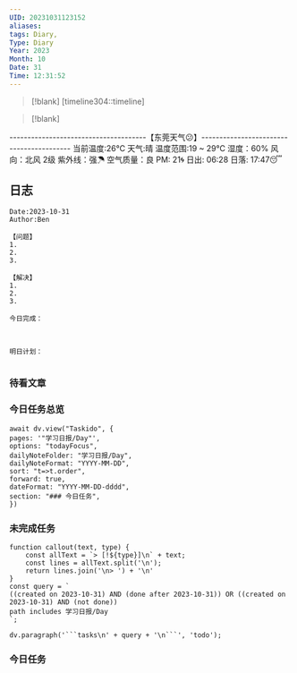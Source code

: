 ```yaml
---
UID: 20231031123152
aliases: 
tags: Diary,
Type: Diary
Year: 2023
Month: 10
Date: 31
Time: 12:31:52
---
```

> [!blank] 
> [timeline304::timeline]

>[!blank]
> 
--------------------------------------【东莞天气😕】-----------------------------------------
当前温度:26℃
天气:晴
温度范围:19 ~ 29℃
湿度：60%
风向：北风 2级
紫外线：强☂
空气质量：良 PM: 21🌀
日出: 06:28 日落: 17:47😴

## 日志

```
Date:2023-10-31
Author:Ben

【问题】
1.
2.
3.

【解决】
1.
2.
3.

今日完成：



明日计划：


```


### 待看文章



### 今日任务总览

```dataviewjs
await dv.view("Taskido", {
pages: '"学习日报/Day"',
options: "todayFocus",
dailyNoteFolder: "学习日报/Day",
dailyNoteFormat: "YYYY-MM-DD",
sort: "t=>t.order",
forward: true,
dateFormat: "YYYY-MM-DD-dddd",
section: "### 今日任务",
})
```

### 未完成任务

```dataviewjs
function callout(text, type) {
    const allText = `> [!${type}]\n` + text;
    const lines = allText.split('\n');
    return lines.join('\n> ') + '\n'
}
const query = `
((created on 2023-10-31) AND (done after 2023-10-31)) OR ((created on 2023-10-31) AND (not done))
path includes 学习日报/Day
`;

dv.paragraph('```tasks\n' + query + '\n```', 'todo');
```


### 今日任务
